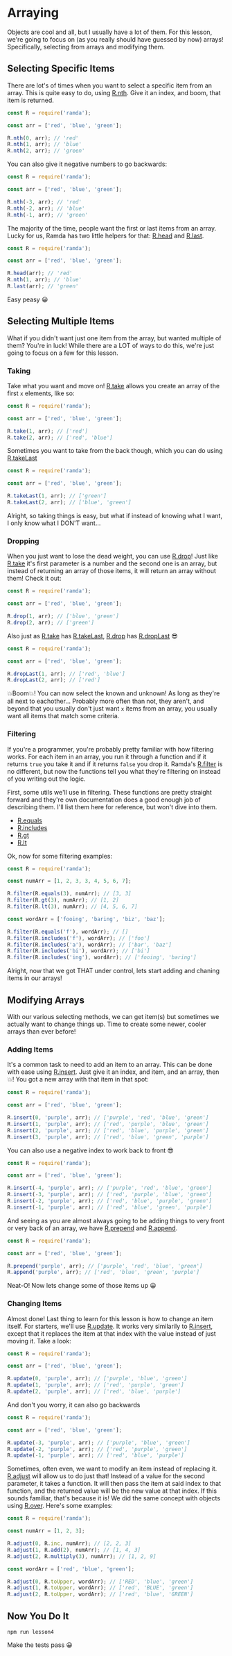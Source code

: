 # Arraying

Objects are cool and all, but I usually have a lot of them. For this lesson, we're going to focus on (as you really should have guessed by now) arrays! Specifically, selecting from arrays and modifying them.

## Selecting Specific Items

There are lot's of times when you want to select a specific item from an array. This is quite easy to do, using [R.nth](https://ramdajs.com/docs/#nth). Give it an index, and boom, that item is returned.

```javascript
const R = require('ramda');

const arr = ['red', 'blue', 'green'];

R.nth(0, arr); // 'red'
R.nth(1, arr); // 'blue'
R.nth(2, arr); // 'green'
```

You can also give it negative numbers to go backwards:

```javascript
const R = require('ramda');

const arr = ['red', 'blue', 'green'];

R.nth(-3, arr); // 'red'
R.nth(-2, arr); // 'blue'
R.nth(-1, arr); // 'green'
```

The majority of the time, people want the first or last items from an array. Lucky for us, Ramda has two little helpers for that: [R.head](https://ramdajs.com/docs/#head) and [R.last](https://ramdajs.com/docs/#last).

```javascript
const R = require('ramda');

const arr = ['red', 'blue', 'green'];

R.head(arr); // 'red'
R.nth(1, arr); // 'blue'
R.last(arr); // 'green'
```

Easy peasy 😀

## Selecting Multiple Items

What if you didn't want just one item from the array, but wanted multiple of them? You're in luck! While there are a LOT of ways to do this, we're just going to focus on a few for this lesson.

### Taking

Take what you want and move on! [R.take](https://ramdajs.com/docs/#take) allows you create an array of the first `x` elements, like so:

```javascript
const R = require('ramda');

const arr = ['red', 'blue', 'green'];

R.take(1, arr); // ['red']
R.take(2, arr); // ['red', 'blue']
```

Sometimes you want to take from the back though, which you can do using [R.takeLast](https://ramdajs.com/docs/#takeLast)

```javascript
const R = require('ramda');

const arr = ['red', 'blue', 'green'];

R.takeLast(1, arr); // ['green']
R.takeLast(2, arr); // ['blue', 'green']
```

Alright, so taking things is easy, but what if instead of knowing what I want, I only know what I DON'T want...

### Dropping

When you just want to lose the dead weight, you can use [R.drop](https://ramdajs.com/docs/#drop)! Just like [R.take](https://ramdajs.com/docs/#take) it's first parameter is a number and the second one is an array, but instead of returning an array of those items, it will return an array without them! Check it out:

```javascript
const R = require('ramda');

const arr = ['red', 'blue', 'green'];

R.drop(1, arr); // ['blue', 'green']
R.drop(2, arr); // ['green']
```

Also just as [R.take](https://ramdajs.com/docs/#take) has [R.takeLast](https://ramdajs.com/docs/#takeLast), [R.drop](https://ramdajs.com/docs/#drop) has [R.dropLast](https://ramdajs.com/docs/#dropLast) 😎

```javascript
const R = require('ramda');

const arr = ['red', 'blue', 'green'];

R.dropLast(1, arr); // ['red', 'blue']
R.dropLast(2, arr); // ['red']
```

💥Boom💥! You can now select the known and unknown! As long as they're all next to eachother... Probably more often than not, they aren't, and beyond that you usually don't just want `x` items from an array, you usually want all items that match some criteria.

### Filtering

If you're a programmer, you're probably pretty familiar with how filtering works. For each item in an array, you run it through a function and if it returns `true` you take it and if it returns `false` you drop it. Ramda's [R.filter](https://ramdajs.com/docs/#filter) is no different, but now the functions tell you what they're filtering on instead of you writing out the logic.

First, some utils we'll use in filtering. These functions are pretty straight forward and they're own documentation does a good enough job of describing them. I'll list them here for reference, but won't dive into them.

-   [R.equals](https://ramdajs.com/docs/#equals)
-   [R.includes](https://ramdajs.com/docs/#includes)
-   [R.gt](https://ramdajs.com/docs/#gt)
-   [R.lt](https://ramdajs.com/docs/#lt)

Ok, now for some filtering examples:

```javascript
const R = require('ramda');

const numArr = [1, 2, 3, 3, 4, 5, 6, 7];

R.filter(R.equals(3), numArr); // [3, 3]
R.filter(R.gt(3), numArr); // [1, 2]
R.filter(R.lt(3), numArr); // [4, 5, 6, 7]

const wordArr = ['fooing', 'baring', 'biz', 'baz'];

R.filter(R.equals('f'), wordArr); // []
R.filter(R.includes('f'), wordArr); // ['foo']
R.filter(R.includes('a'), wordArr); // ['bar', 'baz']
R.filter(R.includes('bi'), wordArr); // ['bi']
R.filter(R.includes('ing'), wordArr); // ['fooing', 'baring']
```

Alright, now that we got THAT under control, lets start adding and chaning items in our arrays!

## Modifying Arrays

With our various selecting methods, we can get item(s) but sometimes we actually want to change things up. Time to create some newer, cooler arrays than ever before!

### Adding Items

It's a common task to need to add an item to an array. This can be done with ease using [R.insert](https://ramdajs.com/docs/#insert). Just give it an index, and item, and an array, then 💥! You got a new array with that item in that spot:

```javascript
const R = require('ramda');

const arr = ['red', 'blue', 'green'];

R.insert(0, 'purple', arr); // ['purple', 'red', 'blue', 'green']
R.insert(1, 'purple', arr); // ['red', 'purple', 'blue', 'green']
R.insert(2, 'purple', arr); // ['red', 'blue', 'purple', 'green']
R.insert(3, 'purple', arr); // ['red', 'blue', 'green', 'purple']
```

You can also use a negative index to work back to front 😎

```javascript
const R = require('ramda');

const arr = ['red', 'blue', 'green'];

R.insert(-4, 'purple', arr); // ['purple', 'red', 'blue', 'green']
R.insert(-3, 'purple', arr); // ['red', 'purple', 'blue', 'green']
R.insert(-2, 'purple', arr); // ['red', 'blue', 'purple', 'green']
R.insert(-1, 'purple', arr); // ['red', 'blue', 'green', 'purple']
```

And seeing as you are almost always going to be adding things to very front or very back of an array, we have [R.prepend](https://ramdajs.com/docs/#prepend) and [R.append](https://ramdajs.com/docs/#append).

```javascript
const R = require('ramda');

const arr = ['red', 'blue', 'green'];

R.prepend('purple', arr); // ['purple', 'red', 'blue', 'green']
R.append('purple', arr); // ['red', 'blue', 'green', 'purple']
```

Neat-O! Now lets change some of those items up 😀

### Changing Items

Almost done! Last thing to learn for this lesson is how to change an item itself. For starters, we'll use [R.update](https://ramdajs.com/docs/#update). It works very similarily to [R.insert](https://ramdajs.com/docs/#insert), except that it replaces the item at that index with the value instead of just moving it. Take a look:

```javascript
const R = require('ramda');

const arr = ['red', 'blue', 'green'];

R.update(0, 'purple', arr); // ['purple', 'blue', 'green']
R.update(1, 'purple', arr); // ['red', 'purple', 'green']
R.update(2, 'purple', arr); // ['red', 'blue', 'purple']
```

And don't you worry, it can also go backwards

```javascript
const R = require('ramda');

const arr = ['red', 'blue', 'green'];

R.update(-3, 'purple', arr); // ['purple', 'blue', 'green']
R.update(-2, 'purple', arr); // ['red', 'purple', 'green']
R.update(-1, 'purple', arr); // ['red', 'blue', 'purple']
```

Sometimes, often even, we want to modify an item instead of replacing it. [R.adjust](https://ramdajs.com/docs/#adjust) will allow us to do just that! Instead of a value for the second parameter, it takes a function. It will then pass the item at said index to that function, and the returned value will be the new value at that index. If this sounds familiar, that's because it is! We did the same concept with objects using [R.over](https://ramdajs.com/docs/#over). Here's some examples:

```javascript
const R = require('ramda');

const numArr = [1, 2, 3];

R.adjust(0, R.inc, numArr); // [2, 2, 3]
R.adjust(1, R.add(2), numArr); // [1, 4, 3]
R.adjust(2, R.multiply(3), numArr); // [1, 2, 9]

const wordArr = ['red', 'blue', 'green'];

R.adjust(0, R.toUpper, wordArr); // ['RED', 'blue', 'green']
R.adjust(1, R.toUpper, wordArr); // ['red', 'BLUE', 'green']
R.adjust(2, R.toUpper, wordArr); // ['red', 'blue', 'GREEN']
```

## Now You Do It

`npm run lesson4`

Make the tests pass 😀

